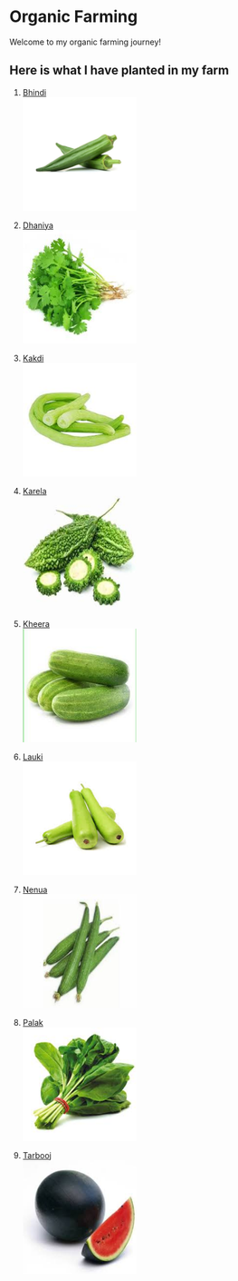 # Organic Farming

Welcome to my organic farming journey!

## Here is what I have planted in my farm

1. [Bhindi](https://iamtushara.github.io/organic-farming/bhindi)  
   <a href="https://iamtushara.github.io/organic-farming/bhindi">
       <img src="assets/images/bhindi.webp" width="200" height="200">
   </a>

2. [Dhaniya](https://iamtushara.github.io/organic-farming/dhaniya)  
   <a href="https://iamtushara.github.io/organic-farming/dhaniya">
       <img src="assets/images/dhania.jpg" width="200" height="200">
   </a>

3. [Kakdi](https://iamtushara.github.io/organic-farming/kakdi)  
   <a href="https://iamtushara.github.io/organic-farming/kakdi">
       <img src="assets/images/kakdi.jpg" width="200" height="200">
   </a>

4. [Karela](https://iamtushara.github.io/organic-farming/karela)  
   <a href="https://iamtushara.github.io/organic-farming/karela">
       <img src="assets/images/karela.jpg" width="200" height="200">
   </a>

5. [Kheera](https://iamtushara.github.io/organic-farming/kheera)  
   <a href="https://iamtushara.github.io/organic-farming/kheera">
       <img src="assets/images/kheera.jpg" width="200" height="200">
   </a>

6. [Lauki](https://iamtushara.github.io/organic-farming/lauki)  
   <a href="https://iamtushara.github.io/organic-farming/lauki">
       <img src="assets/images/lauki.jpg" width="200" height="200">
   </a>

7. [Nenua](https://iamtushara.github.io/organic-farming/nenua)  
   <a href="https://iamtushara.github.io/organic-farming/nenua">
       <img src="assets/images/nenua.jpg" width="200" height="200">
   </a>

8. [Palak](https://iamtushara.github.io/organic-farming/palak)  
   <a href="https://iamtushara.github.io/organic-farming/palak">
       <img src="assets/images/palak.jpg" width="200" height="200">
   </a>

9. [Tarbooj](https://iamtushara.github.io/organic-farming/tarbooj)  
   <a href="https://iamtushara.github.io/organic-farming/tarbooj">
       <img src="assets/images/tarbooj.jpg" width="200" height="200">
   </a>
